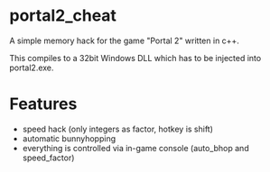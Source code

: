 # portal2_cheat
A simple memory hack for the game "Portal 2" written in c++.

This compiles to a 32bit Windows DLL which has to be injected into portal2.exe.

# Features
- speed hack (only integers as factor, hotkey is shift)
- automatic bunnyhopping
- everything is controlled via in-game console (auto_bhop and speed_factor)
